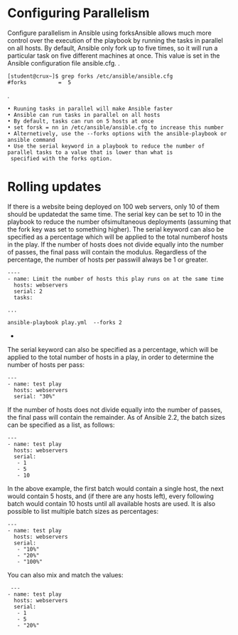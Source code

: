 # Configuring Parallelism
  Configure parallelism in Ansible using forksAnsible allows much more control over the execution of the playbook by 
  running the tasks in parallel on all hosts. By default, Ansible only fork up to five times, so it will run a particular
  task on five different machines at once. This value is set in the Ansible configuration file ansible.cfg.
  .

    [student@crux~]$ grep forks /etc/ansible/ansible.cfg
    #forks          =  5
.

    • Ruuning tasks in parallel will make Ansible faster
    • Ansible can run tasks in parallel on all hosts
    • By default, tasks can run on 5 hosts at once
    • set forsk = nn in /etc/ansible/ansible.cfg to increase this number
    • Alternetively, use the --forks options with the ansible-playbook or ansible command
    • Use the serial keyword in a playbook to reduce the number of parallel tasks to a value that is lower than what is 
     specified with the forks option. 

# Rolling updates
If there is a website being deployed on 100 web servers, only 10 of them should be updatedat the same time.
The serial key can be set to 10 in the playbook to reduce the number ofsimultaneous deployments (assuming that
the fork key was set to something higher). The serial keyword can also be specified as a percentage which will be
applied to the total numberof hosts in the play. If the number of hosts does not divide equally into the number 
of passes, the final pass will contain the modulus. Regardless of the percentage, the number of hosts per passwill
always be 1 or greater.

    ----
    - name: Limit the number of hosts this play runs on at the same time
      hosts: webservers
      serial: 2
      tasks:
          
    ...   
           
    ansible-playbook play.yml  --forks 2
   
 -
The serial keyword can also be specified as a percentage, which will be applied to the total number of hosts in a play,
in order to determine the number of hosts per pass:

    ---
    - name: test play
      hosts: webservers
      serial: "30%"

If the number of hosts does not divide equally into the number of passes, the final pass will contain the remainder.
As of Ansible 2.2, the batch sizes can be specified as a list, as follows:

    ---
    - name: test play
      hosts: webservers
      serial:
       - 1
       - 5
       - 10

In the above example, the first batch would contain a single host, the next would contain 5 hosts, and (if there are any hosts
left), every following batch would contain 10 hosts until all available hosts are used.
It is also possible to list multiple batch sizes as percentages:

    ---
    - name: test play
      hosts: webservers
      serial:
       - "10%"
       - "20%"
       - "100%"

You can also mix and match the values:

     ---
    - name: test play
      hosts: webservers
      serial:
       - 1
       - 5
       - "20%"


